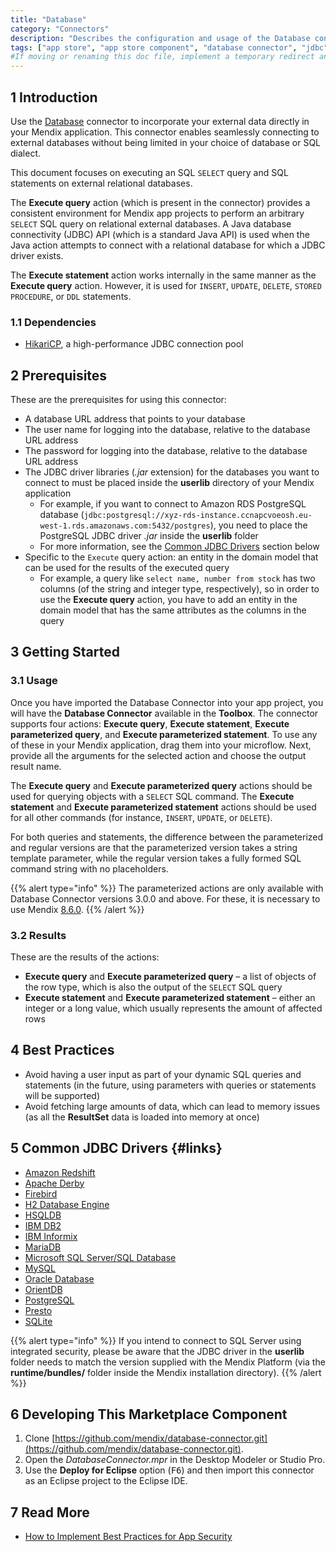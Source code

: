 ```yaml
---
title: "Database"
category: "Connectors"
description: "Describes the configuration and usage of the Database connector, which is available in the Mendix Marketplace."
tags: ["app store", "app store component", "database connector", "jdbc", "hikari", "query" ]
#If moving or renaming this doc file, implement a temporary redirect and let the respective team know they should update the URL in the product. See Mapping to Products for more details. 
---
```


## 1 Introduction

Use the [Database](https://appstore.home.mendix.com/link/app/2888/) connector to incorporate your external data directly in your Mendix application. This connector enables seamlessly connecting to external databases without being limited in your choice of database or SQL dialect.

This document focuses on executing an SQL `SELECT` query and SQL statements on external relational databases.

The **Execute query** action (which is present in the connector) provides a consistent environment for Mendix app projects to perform an arbitrary `SELECT` SQL query on relational external databases.  A Java database connectivity (JDBC) API (which is a standard Java API) is used when the Java action attempts to connect with a relational database for which a JDBC driver exists.

The **Execute statement** action works internally in the same manner as the **Execute query** action. However, it is used for `INSERT`, `UPDATE`, `DELETE`, `STORED PROCEDURE`, or `DDL` statements.

### 1.1 Dependencies

* [HikariCP](https://github.com/brettwooldridge/HikariCP), a high-performance JDBC connection pool

## 2 Prerequisites

These are the prerequisites for using this connector:

* A database URL address that points to your database
* The user name for logging into the database, relative to the database URL address
* The password for logging into the database, relative to the database URL address
* The JDBC driver libraries (*.jar* extension) for the databases you want to connect to must be placed inside the **userlib** directory of your Mendix application
	* For example, if you want to connect to Amazon RDS PostgreSQL database (`jdbc:postgresql://xyz-rds-instance.ccnapcvoeosh.eu-west-1.rds.amazonaws.com:5432/postgres`), you need to place the PostgreSQL JDBC driver *.jar* inside the **userlib** folder
	* For more information, see the [Common JDBC Drivers](#links) section below
* Specific to the `Execute` query action: an entity in the domain model that can be used for the results of the executed query
	* For example, a query like `select name, number from stock` has two columns (of the string and integer type, respectively), so in order to use the **Execute query** action, you have to add an entity in the domain model that has the same attributes as the columns in the query

## 3 Getting Started

### 3.1 Usage

Once you have imported the Database Connector into your app project, you will have the **Database Connector** available in the **Toolbox**. The connector supports four actions: **Execute query**, **Execute statement**, **Execute parameterized query**, and **Execute parameterized statement**. To use any of these in your Mendix application, drag them into your microflow. Next, provide all the arguments for the selected action and choose the output result name.

The **Execute query** and **Execute parameterized query** actions should be used for querying objects with a `SELECT` SQL command. The **Execute statement** and **Execute parameterized statement** actions should be used for all other commands (for instance, `INSERT`, `UPDATE`, or `DELETE`).

For both queries and statements, the difference between the parameterized and regular versions are that the parameterized version takes a string template parameter, while the regular version takes a fully formed SQL command string with no placeholders.

{{% alert type="info" %}}
The parameterized actions are only available with Database Connector versions 3.0.0 and above. For these, it is necessary to use Mendix [8.6.0](/releasenotes/studio-pro/8.6#860).
{{% /alert %}}

### 3.2 Results

These are the results of the actions:

* **Execute query** and **Execute parameterized query** – a list of objects of the row type, which is also the output of the `SELECT` SQL query
* **Execute statement** and **Execute parameterized statement** – either an integer or a long value, which usually represents the amount of affected rows

## 4 Best Practices

* Avoid having a user input as part of your dynamic SQL queries and statements (in the future, using parameters with queries or statements will be supported)
* Avoid fetching large amounts of data, which can lead to memory issues (as all the **ResultSet** data is loaded into memory at once)

## 5 Common JDBC Drivers {#links}

* [Amazon Redshift](https://docs.aws.amazon.com/redshift/latest/mgmt/configure-jdbc-connection.html#download-jdbc-driver)
* [Apache Derby](http://db.apache.org/derby/derby_downloads.html)
* [Firebird](http://www.firebirdsql.org/en/jdbc-driver/)
* [H2 Database Engine](http://www.h2database.com/html/main.html)
* [HSQLDB](https://sourceforge.net/projects/hsqldb/files/)
* [IBM DB2](https://www.ibm.com/support/pages/download-initial-version-115-clients-and-drivers)
* [IBM Informix](https://www.ibm.com/products/informix?mhsrc=ibmsearch_a&mhq=informix)
* [MariaDB](https://downloads.mariadb.org/connector-java/)
* [Microsoft SQL Server/SQL Database](https://www.microsoft.com/en-us/download/details.aspx?id=11774)
* [MySQL](https://dev.mysql.com/downloads/connector/j/)
* [Oracle Database](https://www.oracle.com/database/technologies/appdev/jdbc-downloads.html)
* [OrientDB](https://orientdb.org/)
* [PostgreSQL](https://jdbc.postgresql.org/download.html)
* [Presto](https://prestodb.github.io/docs/current/installation/jdbc.html)
* [SQLite](https://bitbucket.org/xerial/sqlite-jdbc/downloads/)

{{% alert type="info" %}}
If you intend to connect to SQL Server using integrated security, please be aware that the JDBC driver in the **userlib** folder needs to match the version supplied with the Mendix Platform (via the **runtime/bundles/** folder inside the Mendix installation directory).
{{% /alert %}}

## 6 Developing This Marketplace Component

1. Clone [https://github.com/mendix/database-connector.git](https://github.com/mendix/database-connector.git).
2. Open the *DatabaseConnector.mpr* in the Desktop Modeler or Studio Pro.
3. Use the **Deploy for Eclipse** option (<kbd>F6</kbd>) and then import this connector as an Eclipse project to the Eclipse IDE.

## 7 Read More

* [How to Implement Best Practices for App Security](https://docs.mendix.com/howto/security/best-practices-security)
